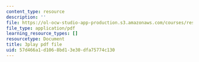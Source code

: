 ```yaml
---
content_type: resource
description: ''
file: https://ol-ocw-studio-app-production.s3.amazonaws.com/courses/res-18-009-learn-differential-equations-up-close-with-gilbert-strang-and-cleve-moler-fall-2015/57d466a1d1068bd13e30dfa75774c130_lL0oUZGMhXc.pdf
file_type: application/pdf
learning_resource_types: []
resourcetype: Document
title: 3play pdf file
uid: 57d466a1-d106-8bd1-3e30-dfa75774c130
---
```

